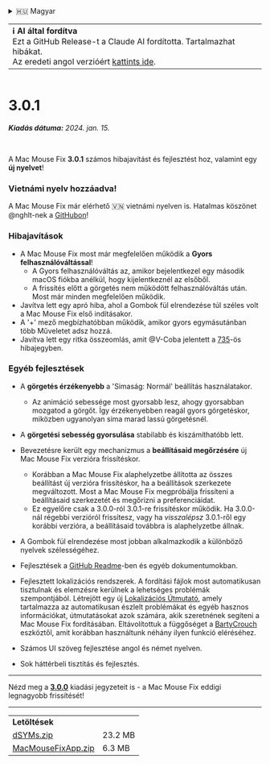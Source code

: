 <details>
<summary>🇭🇺 Magyar</summary>

[🇬🇧 English (GitHub)](https://github.com/noah-nuebling/mac-mouse-fix/releases/tag/3.0.1)\
[🇦🇩 Català](https://redirect.macmousefix.com/?target=mmf-release&tag=3.0.1&locale=ca)\
[🇩🇪 Deutsch](https://redirect.macmousefix.com/?target=mmf-release&tag=3.0.1&locale=de)\
[🇪🇸 Español](https://redirect.macmousefix.com/?target=mmf-release&tag=3.0.1&locale=es)\
[🇫🇷 Français](https://redirect.macmousefix.com/?target=mmf-release&tag=3.0.1&locale=fr)\
[🇮🇩 Indonesia](https://redirect.macmousefix.com/?target=mmf-release&tag=3.0.1&locale=id)\
[🇮🇹 Italiano](https://redirect.macmousefix.com/?target=mmf-release&tag=3.0.1&locale=it)\
**🇭🇺 Magyar**\
[🇳🇱 Nederlands](https://redirect.macmousefix.com/?target=mmf-release&tag=3.0.1&locale=nl)\
[🇵🇱 Polski](https://redirect.macmousefix.com/?target=mmf-release&tag=3.0.1&locale=pl)\
[🇧🇷 Português (Brasil)](https://redirect.macmousefix.com/?target=mmf-release&tag=3.0.1&locale=pt-BR)\
[🇵🇹 Português (Portugal)](https://redirect.macmousefix.com/?target=mmf-release&tag=3.0.1&locale=pt-PT)\
[🇷🇴 Română](https://redirect.macmousefix.com/?target=mmf-release&tag=3.0.1&locale=ro)\
[🇸🇪 Svenska](https://redirect.macmousefix.com/?target=mmf-release&tag=3.0.1&locale=sv)\
[🇻🇳 Tiếng Việt](https://redirect.macmousefix.com/?target=mmf-release&tag=3.0.1&locale=vi)\
[🇹🇷 Türkçe](https://redirect.macmousefix.com/?target=mmf-release&tag=3.0.1&locale=tr)\
[🇨🇿 Čeština](https://redirect.macmousefix.com/?target=mmf-release&tag=3.0.1&locale=cs)\
[🇬🇷 Ελληνικά](https://redirect.macmousefix.com/?target=mmf-release&tag=3.0.1&locale=el)\
[🇷🇺 Русский](https://redirect.macmousefix.com/?target=mmf-release&tag=3.0.1&locale=ru)\
[🇺🇦 Українська](https://redirect.macmousefix.com/?target=mmf-release&tag=3.0.1&locale=uk)\
[🇮🇱 עברית](https://redirect.macmousefix.com/?target=mmf-release&tag=3.0.1&locale=he)\
[🇸🇦 العربية](https://redirect.macmousefix.com/?target=mmf-release&tag=3.0.1&locale=ar)\
[🇮🇳 हिन्दी](https://redirect.macmousefix.com/?target=mmf-release&tag=3.0.1&locale=hi)\
[🇹🇭 ไทย](https://redirect.macmousefix.com/?target=mmf-release&tag=3.0.1&locale=th)\
[🇨🇳 中文 (简体)](https://redirect.macmousefix.com/?target=mmf-release&tag=3.0.1&locale=zh-Hans)\
[🇨🇳 中文 (繁體)](https://redirect.macmousefix.com/?target=mmf-release&tag=3.0.1&locale=zh-Hant)\
[🇭🇰 中文（香港)](https://redirect.macmousefix.com/?target=mmf-release&tag=3.0.1&locale=zh-HK)\
[🇯🇵 日本語](https://redirect.macmousefix.com/?target=mmf-release&tag=3.0.1&locale=ja)\
[🇰🇷 한국어](https://redirect.macmousefix.com/?target=mmf-release&tag=3.0.1&locale=ko)\
[Help translate Mac Mouse Fix to different languages!](https://github.com/noah-nuebling/mac-mouse-fix/discussions/731)
</details>
<table align=><td>
<b>ℹ️ AI által fordítva</b><br>
Ezt a GitHub Release-t a Claude AI fordította. Tartalmazhat hibákat.<br>
Az eredeti angol verzióért <a href="https://github.com/noah-nuebling/mac-mouse-fix/releases/tag/3.0.1">kattints ide</a>.
</td></table>

<table></table>

# 3.0.1
***Kiadás dátuma:** 2024. jan. 15.*

<br>

A Mac Mouse Fix **3.0.1** számos hibajavítást és fejlesztést hoz, valamint egy **új nyelvet**!

### Vietnámi nyelv hozzáadva!

A Mac Mouse Fix már elérhető 🇻🇳 vietnámi nyelven is. Hatalmas köszönet @nghlt-nek a [GitHubon](https://GitHub.com/nghlt)!


### Hibajavítások

- A Mac Mouse Fix most már megfelelően működik a **Gyors felhasználóváltással**!
  - A Gyors felhasználóváltás az, amikor bejelentkezel egy második macOS fiókba anélkül, hogy kijelentkeznél az elsőből.
  - A frissítés előtt a görgetés nem működött felhasználóváltás után. Most már minden megfelelően működik.
- Javítva lett egy apró hiba, ahol a Gombok fül elrendezése túl széles volt a Mac Mouse Fix első indításakor.
- A '+' mező megbízhatóbban működik, amikor gyors egymásutánban több Műveletet adsz hozzá.
- Javítva lett egy ritka összeomlás, amit @V-Coba jelentett a [735](https://github.com/noah-nuebling/mac-mouse-fix/issues/735)-ös hibajegyben.

### Egyéb fejlesztések

- A **görgetés érzékenyebb** a 'Simaság: Normál' beállítás használatakor.
  - Az animáció sebessége most gyorsabb lesz, ahogy gyorsabban mozgatod a görgőt. Így érzékenyebben reagál gyors görgetéskor, miközben ugyanolyan sima marad lassú görgetésnél.

- A **görgetési sebesség gyorsulása** stabilabb és kiszámíthatóbb lett.
- Bevezetésre került egy mechanizmus a **beállításaid megőrzésére** új Mac Mouse Fix verzióra frissítéskor.
  - Korábban a Mac Mouse Fix alaphelyzetbe állította az összes beállítást új verzióra frissítéskor, ha a beállítások szerkezete megváltozott. Most a Mac Mouse Fix megpróbálja frissíteni a beállításaid szerkezetét és megőrizni a preferenciáidat.
  - Ez egyelőre csak a 3.0.0-ról 3.0.1-re frissítéskor működik. Ha 3.0.0-nál régebbi verzióról frissítesz, vagy ha _visszalépsz_ 3.0.1-ről egy korábbi verzióra, a beállításaid továbbra is alaphelyzetbe állnak.
- A Gombok fül elrendezése most jobban alkalmazkodik a különböző nyelvek szélességéhez.
- Fejlesztések a [GitHub Readme](https://github.com/noah-nuebling/mac-mouse-fix#background)-ben és egyéb dokumentumokban.
- Fejlesztett lokalizációs rendszerek. A fordítási fájlok most automatikusan tisztulnak és elemzésre kerülnek a lehetséges problémák szempontjából. Létrejött egy új [Lokalizációs Útmutató](https://github.com/noah-nuebling/mac-mouse-fix/discussions/731), amely tartalmazza az automatikusan észlelt problémákat és egyéb hasznos információkat, útmutatásokat azok számára, akik szeretnének segíteni a Mac Mouse Fix fordításában. Eltávolítottuk a függőséget a [BartyCrouch](https://github.com/FlineDev/BartyCrouch) eszköztől, amit korábban használtunk néhány ilyen funkció eléréséhez.
- Számos UI szöveg fejlesztése angol és német nyelven.
- Sok háttérbeli tisztítás és fejlesztés.

---

Nézd meg a [**3.0.0**](https://redirect.macmousefix.com/?target=mmf-release&tag=3.0.0&locale=hu) kiadási jegyzeteit is - a Mac Mouse Fix eddigi legnagyobb frissítését!

---

<table align="start">
<tr>
    <td colspan=2>
        <b>Letöltések</b>
    </td>
</tr>
<tr>
    <td><a href="https://github.com/noah-nuebling/mac-mouse-fix/releases/download/3.0.1/dSYMs.zip">dSYMs.zip</a></td>
    <td>23.2 MB</td>
</tr>
<tr>
    <td><a href="https://github.com/noah-nuebling/mac-mouse-fix/releases/download/3.0.1/MacMouseFixApp.zip">MacMouseFixApp.zip</a></td>
    <td>6.3 MB</td>
</tr>
</table>